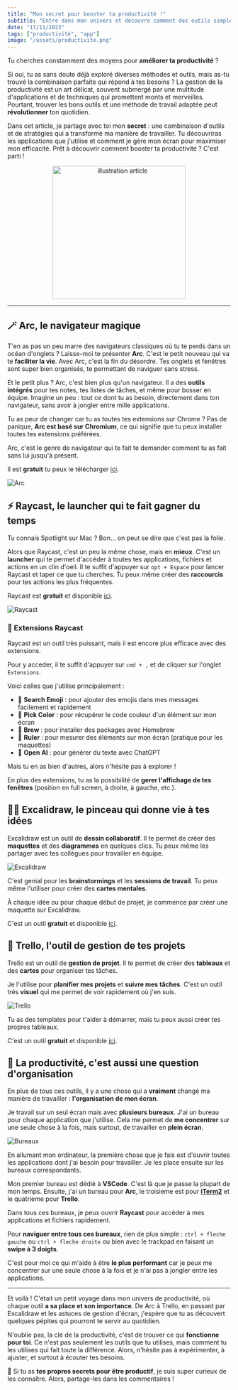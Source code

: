 ```yaml
---
title: "Mon secret pour booster ta productivité !"
subtitle: "Entre dans mon univers et découvre comment des outils simples transforment ma routine de travail."
date: "17/11/2023"
tags: ["productivité", "app"]
image: "/assets/productivite.png"
---
```


Tu cherches constamment des moyens pour **améliorer ta productivité** ?

Si oui, tu as sans doute déjà exploré diverses méthodes et outils, mais as-tu trouvé la combinaison parfaite qui répond à tes besoins ? La gestion de la productivité est un art délicat, souvent submergé par une multitude d'applications et de techniques qui promettent monts et merveilles. Pourtant, trouver les bons outils et une méthode de travail adaptée peut **révolutionner** ton quotidien.

Dans cet article, je partage avec toi mon **secret** : une combinaison d'outils et de stratégies qui a transformé ma manière de travailler. Tu découvriras les applications que j'utilise et comment je gère mon écran pour maximiser mon efficacité. Prêt à découvrir comment booster ta productivité ? C'est parti !

<p align="center">
<img src="/assets/productivite.png" alt="illustration article" width="300" />
</p>

---

## 🪄 Arc, le navigateur magique

T'en as pas un peu marre des navigateurs classiques où tu te perds dans un océan d'onglets ? Laisse-moi te présenter **Arc**. C'est le petit nouveau qui va te **faciliter la vie**. Avec Arc, c'est la fin du désordre. Tes onglets et fenêtres sont super bien organisés, te permettant de naviguer sans stress.

Et le petit plus ? Arc, c'est bien plus qu'un navigateur. Il a des **outils intégrés** pour tes notes, tes listes de tâches, et même pour bosser en équipe. Imagine un peu : tout ce dont tu as besoin, directement dans ton navigateur, sans avoir à jongler entre mille applications.

Tu as peur de changer car tu as toutes tes extensions sur Chrome ? Pas de panique, **Arc est basé sur Chromium**, ce qui signifie que tu peux installer toutes tes extensions préférées.

Arc, c'est le genre de navigateur qui te fait te demander comment tu as fait sans lui jusqu'à présent.

Il est **gratuit** tu peux le télécharger [ici](https://arc.net/).

![Arc](/assets/arc.png)

## ⚡️ Raycast, le launcher qui te fait gagner du temps

Tu connais Spotlight sur Mac ? Bon... on peut se dire que c'est pas la folie.

Alors que Raycast, c'est un peu la même chose, mais en **mieux**. C'est un **launcher** qui te permet d'accéder à toutes tes applications, fichiers et actions en un clin d'oeil. Il te suffit d'appuyer sur `opt + Espace` pour lancer Raycast et taper ce que tu cherches. Tu peux même créer des **raccourcis** pour tes actions les plus fréquentes.

Raycast est **gratuit** et disponible [ici](https://www.raycast.com/).

![Raycast](/assets/raycast.png)

### 🧩 Extensions Raycast

Raycast est un outil très puissant, mais il est encore plus efficace avec des extensions.

Pour y acceder, il te suffit d'appuyer sur `cmd + ,` et de cliquer sur l'onglet `Extensions`.

Voici celles que j'utilise principalement :

- 🥳 **Search Emoji** : pour ajouter des emojis dans mes messages facilement et rapidement
- 🎨 **Pick Color** : pour récupérer le code couleur d'un élément sur mon écran
- 🍺 **Brew** : pour installer des packages avec Homebrew
- 📐 **Ruler** : pour mesurer des éléments sur mon écran (pratique pour les maquettes)
- 💬 **Open AI** : pour générer du texte avec ChatGPT

Mais tu en as bien d'autres, alors n'hésite pas à explorer !

En plus des extensions, tu as la possibilité de **gerer l'affichage de tes fenêtres** (position en full screen, à droite, à gauche, etc.).

## 👨‍🎨 Excalidraw, le pinceau qui donne vie à tes idées

Excalidraw est un outil de **dessin collaboratif**. Il te permet de créer des **maquettes** et des **diagrammes** en quelques clics. Tu peux même les partager avec tes collègues pour travailler en équipe.

![Excalidraw](/assets/excalidraw.png)

C'est genial pour les **brainstormings** et les **sessions de travail**. Tu peux même l'utiliser pour créer des **cartes mentales**.

À chaque idée ou pour chaque début de projet, je commence par créer une maquette sur Excalidraw.

C'est un outil **gratuit** et disponible [ici](https://excalidraw.com/).

## 💎 Trello, l'outil de gestion de tes projets

Trello est un outil de **gestion de projet**. Il te permet de créer des **tableaux** et des **cartes** pour organiser tes tâches.

Je l'utilise pour **planifier mes projets** et **suivre mes tâches**. C'est un outil très **visuel** qui me permet de voir rapidement où j'en suis.

![Trello](/assets/trello.png)

Tu as des templates pour t'aider à démarrer, mais tu peux aussi créer tes propres tableaux.

C'est un outil **gratuit** et disponible [ici](https://trello.com/).

## 🔋 La productivité, c'est aussi une question d'organisation

En plus de tous ces outils, il y a une chose qui a **vraiment** changé ma manière de travailler : **l'organisation de mon écran**.

Je travail sur un seul écran mais avec **plusieurs bureaux**. J'ai un bureau pour chaque application que j'utilise. Cela me permet de **me concentrer** sur une seule chose à la fois, mais surtout, de travailler en **plein écran**.

![Bureaux](/assets/bureau.png)

En allumant mon ordinateur, la première chose que je fais est d'ouvrir toutes les applications dont j'ai besoin pour travailler. Je les place ensuite sur les bureaux correspondants.

Mon premier bureau est dédié à **VSCode**. C'est là que je passe la plupart de mon temps. Ensuite, j'ai un bureau pour **Arc**, le troisieme est pour **[iTerm2](https://alexandre-blog.vercel.app/posts/terminal-macos-top)** et le quatrieme pour **Trello**.

Dans tous ces bureaux, je peux ouvrir **Raycast** pour accéder à mes applications et fichiers rapidement.

Pour **naviguer entre tous ces bureaux**, rien de plus simple : `ctrl + fleche gauche` ou `ctrl + fleche droite` ou bien avec le trackpad en faisant un **swipe à 3 doigts**.

C'est pour moi ce qui m'aide à être **le plus performant** car je peux me concentrer sur une seule chose à la fois et je n'ai pas à jongler entre les applications.

---

Et voilà ! C'était un petit voyage dans mon univers de productivité, où chaque outil **a sa place et son importance**. De Arc à Trello, en passant par Excalidraw et les astuces de gestion d'écran, j'espère que tu as découvert quelques pépites qui pourront te servir au quotidien.

N'oublie pas, la clé de la productivité, c'est de trouver ce qui **fonctionne pour toi**. Ce n'est pas seulement les outils que tu utilises, mais comment tu les utilises qui fait toute la différence. Alors, n'hésite pas à expérimenter, à ajuster, et surtout à écouter tes besoins.

🧠 Si tu as **tes propres secrets pour être productif**, je suis super curieux de les connaître. Alors, partage-les dans les commentaires !
